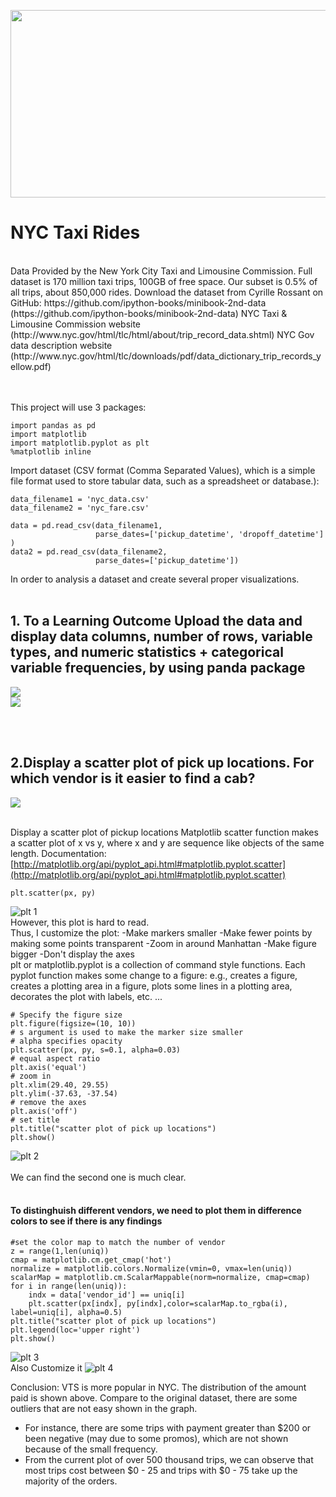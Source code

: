 <img src="https://github.com/CathyXueqingZhang/Jobapplication/blob/master/Python/NY_TAXI/pic/taxi.jpg" width="1050" height="300" /><br/>
# NYC Taxi Rides
<br/>
Data Provided by the New York City Taxi and Limousine Commission.
Full dataset is 170 million taxi trips, 100GB of free space. Our subset is 0.5% of all trips, about 850,000 rides. Download the dataset from Cyrille Rossant on GitHub: https://github.com/ipython-books/minibook-2nd-data (https://github.com/ipython-books/minibook-2nd-data) NYC Taxi & Limousine Commission website (http://www.nyc.gov/html/tlc/html/about/trip_record_data.shtml) NYC Gov data description website (http://www.nyc.gov/html/tlc/downloads/pdf/data_dictionary_trip_records_yellow.pdf)

<br/><br/>
This project will use 3 packages:

```import numpy as np 
import pandas as pd
import matplotlib
import matplotlib.pyplot as plt 
%matplotlib inline
```
Import dataset (CSV format (Comma Separated Values), which is a simple file format used to store tabular data, such as a spreadsheet or database.):
```
data_filename1 = 'nyc_data.csv' 
data_filename2 = 'nyc_fare.csv'

data = pd.read_csv(data_filename1, 
                   parse_dates=['pickup_datetime', 'dropoff_datetime'] )
data2 = pd.read_csv(data_filename2, 
                   parse_dates=['pickup_datetime'])
```
In order to analysis a dataset and create several proper visualizations.
<br/><br/>

## 1. To a Learning Outcome Upload the data and display data columns, number of rows, variable types, and numeric statistics + categorical variable frequencies, by using panda package
<img src="https://github.com/CathyXueqingZhang/Jobapplication/blob/master/Python/NY_TAXI/Pic/1.png"/>
<br/>
<img src="https://github.com/CathyXueqingZhang/Jobapplication/blob/master/Python/NY_TAXI/Pic/2.png"/>

<br/><br/>

## 2.Display a scatter plot of pick up locations. For which vendor is it easier to find a cab?
<img src="https://github.com/CathyXueqingZhang/Jobapplication/blob/master/Python/NY_TAXI/Pic/4.png"/>

<br/> Display a scatter plot of pickup locations Matplotlib scatter function makes a scatter plot of x vs y, where x and y are sequence like objects of the same length. Documentation: [http://matplotlib.org/api/pyplot_api.html#matplotlib.pyplot.scatter](http://matplotlib.org/api/pyplot_api.html#matplotlib.pyplot.scatter)<br/>
```
plt.scatter(px, py)
```
![plt 1](Pic/output_21_1.png)
<br/>However, this plot is hard to read.<br/>
Thus, I customize the plot:
-Make markers smaller
-Make fewer points by making some points transparent
-Zoom in around Manhattan
-Make figure bigger
-Don't display the axes<br/>
plt or matplotlib.pyplot is a collection of command style functions. Each pyplot function makes some change to a figure: e.g., creates a figure, creates a plotting area in a figure, plots some lines in a plotting area, decorates the plot with labels, etc. ...<br/>
```
# Specify the figure size
plt.figure(figsize=(10, 10))
# s argument is used to make the marker size smaller
# alpha specifies opacity
plt.scatter(px, py, s=0.1, alpha=0.03)
# equal aspect ratio
plt.axis('equal')
# zoom in
plt.xlim(29.40, 29.55)
plt.ylim(-37.63, -37.54)
# remove the axes
plt.axis('off')
# set title
plt.title("scatter plot of pick up locations")
plt.show()
```
![plt 2](Pic/output_23_0.png)<br/>
<br/>We can find the second one is much clear.<br/>
<br/>
#### To distinghuish different vendors, we need to plot them in difference colors to see if there is any findings
```uniq = list(set(data['vendor_id']))
#set the color map to match the number of vendor
z = range(1,len(uniq))
cmap = matplotlib.cm.get_cmap('hot')
normalize = matplotlib.colors.Normalize(vmin=0, vmax=len(uniq))
scalarMap = matplotlib.cm.ScalarMappable(norm=normalize, cmap=cmap)
for i in range(len(uniq)):
    indx = data['vendor_id'] == uniq[i]
    plt.scatter(px[indx], py[indx],color=scalarMap.to_rgba(i), label=uniq[i], alpha=0.5)
plt.title("scatter plot of pick up locations")
plt.legend(loc='upper right')
plt.show()
```
![plt 3](Pic/output_27_0.png)
<br/>Also Customize it
![plt 4](Pic/output_28_0.png)

Conclusion: VTS is more popular in NYC. The distribution of the amount paid is shown above. Compare to the original dataset, there are some outliers that are not easy shown in the graph.
- For instance, there are some trips with payment greater than $200 or been negative (may due to some promos), which are not shown because of the small frequency.
- From the current plot of over 500 thousand trips, we can observe that most trips cost between $0 - 25 and trips with $0 - 75 take up the majority of the orders.
